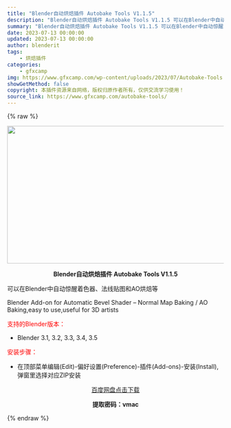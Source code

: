 ```yaml
---
title: "Blender自动烘焙插件 Autobake Tools V1.1.5"
description: "Blender自动烘焙插件 Autobake Tools V1.1.5 可以在Blender中自动惊醒着色器、法线贴图和AO烘焙等 Blender Add-on for Automatic Bevel..."
summary: "Blender自动烘焙插件 Autobake Tools V1.1.5 可以在Blender中自动惊醒着色器、法线贴图和AO烘焙等 Blender Add-on for Automatic Bevel..."
date: 2023-07-13 00:00:00
updated: 2023-07-13 00:00:00
author: blenderit
tags: 
    - 烘焙插件
categories:
    - gfxcamp
img: https://www.gfxcamp.com/wp-content/uploads/2023/07/Autobake-Tools.jpg
showGetMethod: false
copyright: 本插件资源来自网络，版权归原作者所有，仅供交流学习使用！
source_link: https://www.gfxcamp.com/autobake-tools/
---
```


{% raw %}
<div><p><img decoding="async" class="aligncenter size-full wp-image-113452" src="https://www.gfxcamp.com/wp-content/uploads/2023/07/Autobake-Tools.jpg" data-src="https://www.gfxcamp.com/wp-content/uploads/2023/07/Autobake-Tools.jpg" alt="" width="640" height="320" data-srcset="https://www.gfxcamp.com/wp-content/uploads/2023/07/Autobake-Tools.jpg 640w, https://www.gfxcamp.com/wp-content/uploads/2023/07/Autobake-Tools-150x75.jpg 150w" data-sizes="(max-width: 640px) 100vw, 640px"></p><p style="text-align: center;"><strong>Blender自动烘焙插件 Autobake Tools V1.1.5</strong></p><p>可以在Blender中自动惊醒着色器、法线贴图和AO烘焙等</p><p>Blender Add-on for Automatic Bevel Shader – Normal Map Baking / AO Baking,easy to use,useful for 3D artists</p><p style="text-align: left;"><span style="color: #ff0000;">支持的Blender版本：</span></p><ul>
<li style="text-align: left;">Blender 3.1, 3.2, 3.3, 3.4, 3.5</li>
</ul><p style="text-align: left;"><span style="color: #ff0000;">安装步骤：</span></p><ul>
<li>在顶部菜单编辑(Edit)-偏好设置(Preference)-插件(Add-ons)-安装(Install),弹窗里选择对应ZIP安装</li>
</ul><p style="text-align: center;"><a class="maxbutton-3 maxbutton maxbutton-baidu" target="_blank" rel="noopener" href="https://pan.baidu.com/s/1VO9uyboe_04xxHQYOttCOQ?pwd=vmac"><span class="mb-text">百度网盘点击下载</span></a></p><p style="text-align: center;"><strong>提取密码：vmac</strong></p></div>
<div style="display: none">gfxcamp</div>
{% endraw %}